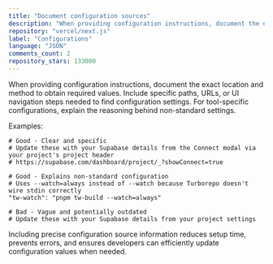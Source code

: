 ```yaml
---
title: "Document configuration sources"
description: "When providing configuration instructions, document the exact location and method to obtain required values. Include specific paths, URLs, or UI navigation steps needed to find configuration settings."
repository: "vercel/next.js"
label: "Configurations"
language: "JSON"
comments_count: 2
repository_stars: 133000
---
```


When providing configuration instructions, document the exact location and method to obtain required values. Include specific paths, URLs, or UI navigation steps needed to find configuration settings. For tool-specific configurations, explain the reasoning behind non-standard settings.

Examples:
```
# Good - Clear and specific
# Update these with your Supabase details from the Connect modal via your project's project header
# https://supabase.com/dashboard/project/_?showConnect=true

# Good - Explains non-standard configuration
# Uses --watch=always instead of --watch because Turborepo doesn't wire stdin correctly
"tw-watch": "pnpm tw-build --watch=always"

# Bad - Vague and potentially outdated
# Update these with your Supabase details from your project settings
```

Including precise configuration source information reduces setup time, prevents errors, and ensures developers can efficiently update configuration values when needed.